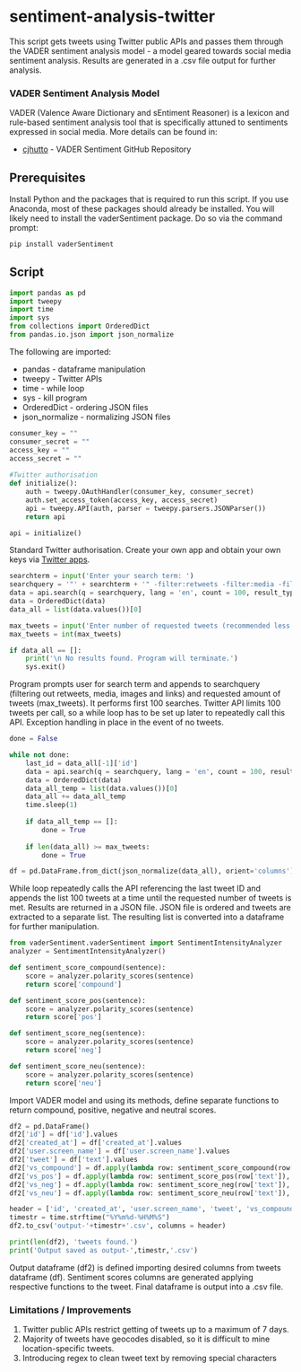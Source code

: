 # sentiment-analysis-twitter
This script gets tweets using Twitter public APIs and passes them through the VADER sentiment analysis model - a model geared towards social media sentiment analysis. Results are generated in a .csv file output for further analysis.  

### VADER Sentiment Analysis Model

VADER (Valence Aware Dictionary and sEntiment Reasoner) is a lexicon and rule-based sentiment analysis tool that is specifically attuned to sentiments expressed in social media. More details can be found in:

* [cjhutto](https://github.com/cjhutto/vaderSentiment) - VADER Sentiment GitHub Repository

## Prerequisites

Install Python and the packages that is required to run this script. If you use Anaconda, most of these packages should already be installed. You will likely need to install the vaderSentiment package. Do so via the command prompt: 

```python
pip install vaderSentiment
```

## Script

```python
import pandas as pd
import tweepy
import time
import sys
from collections import OrderedDict
from pandas.io.json import json_normalize
```
The following are imported:  
* pandas - dataframe manipulation
* tweepy - Twitter APIs
* time - while loop
* sys - kill program
* OrderedDict - ordering JSON files
* json_normalize - normalizing JSON files
```python
consumer_key = ""
consumer_secret = ""
access_key = ""
access_secret = ""
    
#Twitter authorisation
def initialize():
    auth = tweepy.OAuthHandler(consumer_key, consumer_secret)
    auth.set_access_token(access_key, access_secret)
    api = tweepy.API(auth, parser = tweepy.parsers.JSONParser())
    return api

api = initialize()
```
Standard Twitter authorisation. Create your own app and obtain your own keys via [Twitter apps](https://developer.twitter.com/en/apps).
```python
searchterm = input('Enter your search term: ')
searchquery = '"' + searchterm + '" -filter:retweets -filter:media -filter:images -filter:links'
data = api.search(q = searchquery, lang = 'en', count = 100, result_type = 'mixed')
data = OrderedDict(data)
data_all = list(data.values())[0]

max_tweets = input('Enter number of requested tweets (recommended less than 1,000): ')
max_tweets = int(max_tweets)

if data_all == []:
    print('\n No results found. Program will terminate.')
    sys.exit()
```
Program prompts user for search term and appends to searchquery (filtering out retweets, media, images and links) and requested amount of tweets (max_tweets). It performs first 100 searches. Twitter API limits 100 tweets per call, so a while loop has to be set up later to repeatedly call this API. Exception handling in place in the event of no tweets.  
```python
done = False

while not done:
    last_id = data_all[-1]['id']
    data = api.search(q = searchquery, lang = 'en', count = 100, result_type = 'mixed', max_id = last_id)      
    data = OrderedDict(data)
    data_all_temp = list(data.values())[0]
    data_all += data_all_temp
    time.sleep(1)
    
    if data_all_temp == []:
        done = True
        
    if len(data_all) >= max_tweets:
        done = True

df = pd.DataFrame.from_dict(json_normalize(data_all), orient='columns')
```
While loop repeatedly calls the API referencing the last tweet ID and appends the list 100 tweets at a time until the requested number of tweets is met. Results are returned in a JSON file. JSON file is ordered and tweets are extracted to a separate list. The resulting list is converted into a dataframe for further manipulation.
```python
from vaderSentiment.vaderSentiment import SentimentIntensityAnalyzer
analyzer = SentimentIntensityAnalyzer()

def sentiment_score_compound(sentence):
    score = analyzer.polarity_scores(sentence)
    return score['compound']

def sentiment_score_pos(sentence):
    score = analyzer.polarity_scores(sentence)
    return score['pos']

def sentiment_score_neg(sentence):
    score = analyzer.polarity_scores(sentence)
    return score['neg']

def sentiment_score_neu(sentence):
    score = analyzer.polarity_scores(sentence)
    return score['neu']
```
Import VADER model and using its methods, define separate functions to return compound, positive, negative and neutral scores. 
```python
df2 = pd.DataFrame()
df2['id'] = df['id'].values
df2['created_at'] = df['created_at'].values
df2['user.screen_name'] = df['user.screen_name'].values
df2['tweet'] = df['text'].values
df2['vs_compound'] = df.apply(lambda row: sentiment_score_compound(row['text']), axis=1)
df2['vs_pos'] = df.apply(lambda row: sentiment_score_pos(row['text']), axis=1)
df2['vs_neg'] = df.apply(lambda row: sentiment_score_neg(row['text']), axis=1)
df2['vs_neu'] = df.apply(lambda row: sentiment_score_neu(row['text']), axis=1)

header = ['id', 'created_at', 'user.screen_name', 'tweet', 'vs_compound', 'vs_pos', 'vs_neg', 'vs_neu']
timestr = time.strftime("%Y%m%d-%H%M%S")
df2.to_csv('output-'+timestr+'.csv', columns = header)

print(len(df2), 'tweets found.')
print('Output saved as output-',timestr,'.csv')
```
Output dataframe (df2) is defined importing desired columns from tweets dataframe (df). Sentiment scores columns are generated applying respective functions to the tweet. Final dataframe is output into a .csv file. 

### Limitations / Improvements
1. Twitter public APIs restrict getting of tweets up to a maximum of 7 days. 
2. Majority of tweets have geocodes disabled, so it is difficult to mine location-specific tweets. 
3. Introducing regex to clean tweet text by removing special characters
